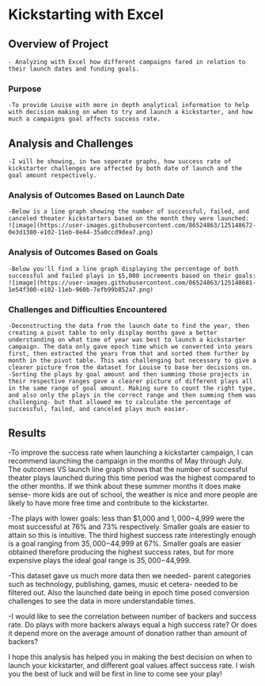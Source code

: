 # Kickstarting with Excel

## Overview of Project
    - Analyzing with Excel how different campaigns fared in relation to their launch dates and funding goals. 
### Purpose
    -To provide Louise with more in depth analytical information to help with decision making on when to try and launch a kickstarter, and how much a campaigns goal affects success rate. 
## Analysis and Challenges
    -I will be showing, in two seperate graphs, how success rate of kickstarter challenges are affected by both date of launch and the goal amount respectively. 
### Analysis of Outcomes Based on Launch Date
    -Below is a line graph showing the number of successful, failed, and canceled theater kickstarters based on the month they were launched:
    ![image](https://user-images.githubusercontent.com/86524863/125148672-0e3d1380-e102-11eb-8e44-35a0ccd9dea7.png)

### Analysis of Outcomes Based on Goals
    -Below you'll find a line graph displaying the percentage of both successful and failed plays in $5,000 increments based on their goals:
    ![image](https://user-images.githubusercontent.com/86524863/125148681-1e54f300-e102-11eb-960b-7efb99b852a7.png)
    
### Challenges and Difficulties Encountered
    -Deconstructing the data from the launch date to find the year, then creating a pivot table to only display months gave a better understanding on what time of year was best to launch a kickstarter campaign. The data only gave epoch time which we converted into years first, then extracted the years from that and sorted them further by month in the pivot table. This was challenging but necessary to give a clearer picture from the dataset for Louise to base her decisions on.
    -Sorting the plays by goal amount and then summing those projects in their respective ranges gave a clearer picture of different plays all in the same range of goal amount. Making sure to count the right type, and also only the plays in the correct range and then summing them was challenging- but that allowed me to calculate the percentage of successful, failed, and canceled plays much easier.  

## Results

-To improve the success rate when launching a kickstarter campaign, I can recommend launching the campaign in the months of May through July. The outcomes VS launch line graph shows that the number of successful theater plays launched during this time period was the highest compared to the other months. If we think about these summer months it does make sense- more kids are out of school, the weather is nice and more people are likely to have more free time and contribute to the kickstarter. 
 
-The plays with lower goals: less than $1,000 and $1,000-$4,999 were the most successful at 76% and 73% respectively. Smaller goals are easier to attain so this is intuitive. The third highest success rate interestingly enough is a goal ranging from $35,000-$44,999 at 67%. Smaller goals are easier obtained therefore producing the highest success rates, but for more expensive plays the ideal goal range is $35,000-$44,999.

-This dataset gave us much more data then we needed- parent categories such as technology, publishing, games, music et cetera- needed to be filtered out. Also the launched date being in epoch time posed conversion challenges to see the data in more understandable times.

-I would like to see the correlation between number of backers and success rate. Do plays with more backers always equal a high success rate? Or does it depend more on the average amount of donation rather than amount of backers?

I hope this analysis has helped you in making the best decision on when to launch your kickstarter, and different goal values affect success rate. I wish you the best of luck and will be first in line to come see your play!
